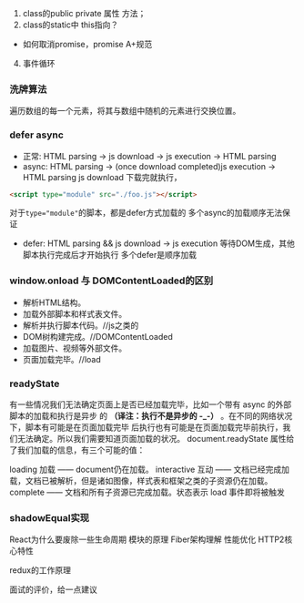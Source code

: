 1. class的public private 属性 方法；
2. class的static中 this指向？
+  如何取消promise，promise A+规范
4. 事件循环


### 洗牌算法
遍历数组的每一个元素，将其与数组中随机的元素进行交换位置。

### defer async
+ 正常: HTML parsing -> js download -> js execution -> HTML parsing
+ async: HTML parsing
                      -> (once download completed)js execution -> HTML parsing
          js download 
下载完就执行，
```html
<script type="module" src="./foo.js"></script>
```
对于`type="module"`的脚本，都是defer方式加载的
多个async的加载顺序无法保证  
          
+ defer:  HTML parsing && js download -> js execution
等待DOM生成，其他脚本执行完成后才开始执行
多个defer是顺序加载

### window.onload 与 DOMContentLoaded的区别
+ 解析HTML结构。
+ 加载外部脚本和样式表文件。
+ 解析并执行脚本代码。//js之类的
+ DOM树构建完成。//DOMContentLoaded
+ 加载图片、视频等外部文件。
+ 页面加载完毕。//load

### readyState
有一些情况我们无法确定页面上是否已经加载完毕，比如一个带有 async 的外部脚本的加载和执行是异步
的 **（译注：执行不是异步的 -_-）** 。在不同的网络状况下，脚本有可能是在页面加载完毕
后执行也有可能是在页面加载完毕前执行，我们无法确定。所以我们需要知道页面加载的状况。
document.readyState 属性给了我们加载的信息，有三个可能的值：

loading 加载 —— document仍在加载。
interactive 互动 —— 文档已经完成加载，文档已被解析，但是诸如图像，样式表和框架之类的子资源仍在加载。
complete —— 文档和所有子资源已完成加载。状态表示 load 事件即将被触发






### shadowEqual实现
   React为什么要废除一些生命周期
   模块的原理
   Fiber架构理解
   性能优化
   HTTP2核心特性
   

   redux的工作原理
   
   
   面试的评价，给一点建议
   